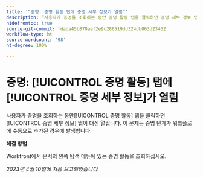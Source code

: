```yaml
---
title: '“증명: 증명 활동 탭에 증명 세부 정보가 열림”'
description: “사용자가 증명을 조회하는 동안 증명 활동 탭을 클릭하면 증명 세부 정보 탭이 대신 열립니다. 이 문제는 증명 단계가 워크플로에 수동으로 추가된 경우에 발생합니다.”
hidefromtoc: true
source-git-commit: fdada45b870aef2e9c286519dd324db063d23462
workflow-type: ht
source-wordcount: '98'
ht-degree: 100%

---
```



# 증명: [!UICONTROL 증명 활동] 탭에 [!UICONTROL 증명 세부 정보]가 열림

<!--This article is on WF and WFP TOCs-->

사용자가 증명을 조회하는 동안[!UICONTROL 증명 활동] 탭을 클릭하면 [!UICONTROL 증명 세부 정보] 탭이 대신 열립니다. 이 문제는 증명 단계가 워크플로에 수동으로 추가된 경우에 발생합니다.

**해결 방법**

Workfront에서 문서의 왼쪽 탐색 메뉴에 있는 증명 활동을 조회하십시오.

_2023년 4월 10일에 처음 보고되었습니다._

